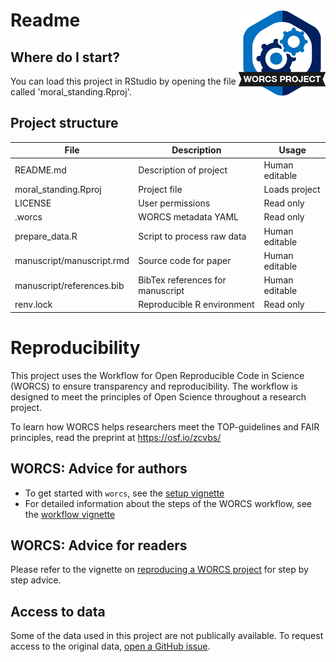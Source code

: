 # Readme <a href='https://osf.io/zcvbs/'><img src='worcs_icon.png' align="right" height="139" /></a>

<!-- Please add a brief introduction to explain what the project is about    -->

## Where do I start?

You can load this project in RStudio by opening the file called 'moral_standing.Rproj'.

## Project structure

<!--  You can add rows to this table, using "|" to separate columns.         -->
File                      | Description                      | Usage         
------------------------- | -------------------------------- | --------------
README.md                 | Description of project           | Human editable
moral_standing.Rproj      | Project file                     | Loads project 
LICENSE                   | User permissions                 | Read only     
.worcs                    | WORCS metadata YAML              | Read only     
prepare_data.R            | Script to process raw data       | Human editable
manuscript/manuscript.rmd | Source code for paper            | Human editable
manuscript/references.bib | BibTex references for manuscript | Human editable
renv.lock                 | Reproducible R environment       | Read only     

<!--  You can consider adding the following to this file:                    -->
<!--  * A citation reference for your project                                -->
<!--  * Contact information for questions/comments                           -->
<!--  * How people can offer to contribute to the project                    -->
<!--  * A contributor code of conduct, https://www.contributor-covenant.org/ -->

# Reproducibility

This project uses the Workflow for Open Reproducible Code in Science (WORCS) to
ensure transparency and reproducibility. The workflow is designed to meet the
principles of Open Science throughout a research project. 

To learn how WORCS helps researchers meet the TOP-guidelines and FAIR principles,
read the preprint at https://osf.io/zcvbs/

## WORCS: Advice for authors

* To get started with `worcs`, see the [setup vignette](https://cjvanlissa.github.io/worcs/articles/setup.html)
* For detailed information about the steps of the WORCS workflow, see the [workflow vignette](https://cjvanlissa.github.io/worcs/articles/workflow.html)

## WORCS: Advice for readers

Please refer to the vignette on [reproducing a WORCS project]() for step by step advice.
<!-- If your project deviates from the steps outlined in the vignette on     -->
<!-- reproducing a WORCS project, please provide your own advice for         -->
<!-- readers here.                                                           -->


## Access to data

Some of the data used in this project are not publically available.
To request access to the original data, [open a GitHub issue](https://docs.github.com/en/free-pro-team@latest/github/managing-your-work-on-github/creating-an-issue).

<!--Clarify here how users should contact you to gain access to the data, or to submit syntax for evaluation on the original data.-->
